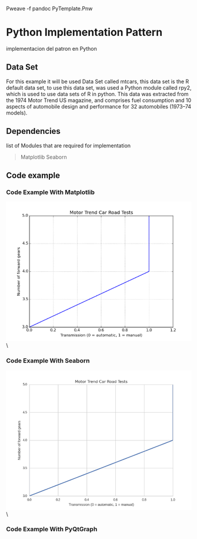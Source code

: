 Pweave -f pandoc PyTemplate.Pnw
# Python Implementation Pattern

implementacion del patron en Python

## Data Set

For this example it will be used Data Set called mtcars, this data set is the R default data set, to use this data set, was used a Python module called rpy2, which is used to use data sets of R in python. This data was extracted from the 1974 Motor Trend US magazine, and comprises fuel consumption and 10 aspects of automobile design and performance for 32 automobiles (1973–74 models).

## Dependencies 

list of Modules that are required for implementation
> Matplotlib
> Seaborn

## Code example 

### Code Example With Matplotlib


![](figures/A21Simple_Line_Charts_figure1_1.png)\


### Code Example With Seaborn


![](figures/A21Simple_Line_Charts_figure2_1.png)\


### Code Example With PyQtGraph 



